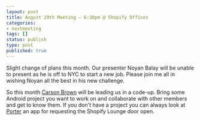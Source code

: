 ```yaml
---
layout: post
title: August 29th Meeting – 6:30pm @ Shopify Offices
categories:
- nextmeeting
tags: []
status: publish
type: post
published: true
---
```

Slight change of plans this month. Our presenter Noyan Balay will be unable to present as he is off to NYC to start a new job. 
Please join me all in wishing Noyan all the best in his new challenge.

So this month [Carson Brown](https://twitter.com/carson_) will be leading us in a code-up. Bring some Android project you want to work on and collaborate 
with other members and get to know them. If you don't have a project you can always look at 
[Porter](https://github.com/ottawaandroid/porter) an app for requesting the Shopify Lounge door open.